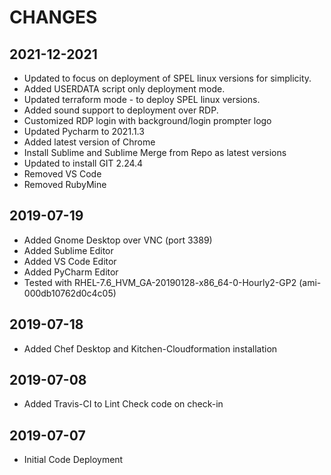 # CHANGES
## 2021-12-2021
- Updated to focus on deployment of SPEL linux versions for simplicity.
- Added USERDATA script only deployment mode.
- Updated terraform mode - to deploy SPEL linux versions. 
- Added sound support to deployment over RDP.
- Customized RDP login with background/login prompter logo
- Updated Pycharm to 2021.1.3
- Added latest version of Chrome
- Install Sublime and Sublime Merge from Repo as latest versions
- Updated to install GIT 2.24.4
- Removed VS Code
- Removed RubyMine

## 2019-07-19
- Added Gnome Desktop over VNC (port 3389)
- Added Sublime Editor
- Added VS Code Editor
- Added PyCharm Editor
- Tested with RHEL-7.6_HVM_GA-20190128-x86_64-0-Hourly2-GP2 (ami-000db10762d0c4c05)

## 2019-07-18
- Added Chef Desktop and Kitchen-Cloudformation installation

## 2019-07-08
- Added Travis-CI to Lint Check code on check-in

## 2019-07-07
- Initial Code Deployment
